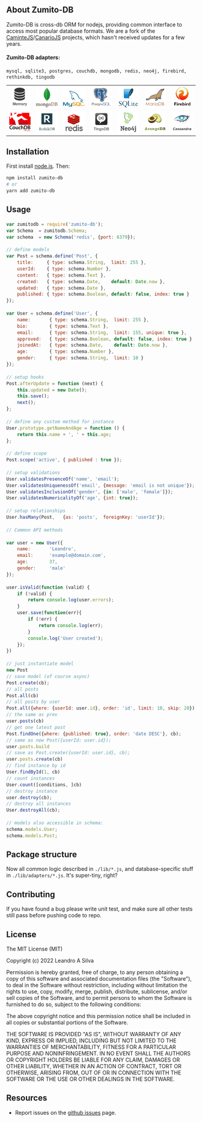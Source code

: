 ## About Zumito-DB

Zumito-DB is cross-db ORM for nodejs, providing common interface to access
most popular database formats. We are a fork of the [CaminteJS](
https://github.com/biggora/caminte)/[CanarioJS](https://github.com/leandroasilva/canario/) projects, which hasn't received updates for a few years.

#### Zumito-DB adapters:
    mysql, sqlite3, postgres, couchdb, mongodb, redis, neo4j, firebird, rethinkdb, tingodb

<table>
    <tr>
      <td><img width="100" src="https://github.com/ZumitoTeam/zumito-db/raw/main/media/memory.png"/></td>
      <td><img width="100" src="https://github.com/ZumitoTeam/zumito-db/raw/main/media/mongodb.png"/></td>
      <td><img width="100" src="https://github.com/ZumitoTeam/zumito-db/raw/main/media/mysql.png"/></td>
      <td><img width="100" src="https://github.com/ZumitoTeam/zumito-db/raw/main/media/postgresql.png"/></td>
      <td><img width="100" src="https://github.com/ZumitoTeam/zumito-db/raw/main/media/sqlite.png"/></td>
      <td><img width="100" src="https://github.com/ZumitoTeam/zumito-db/raw/main/media/mariadb.png"/></td>
      <td><img width="100" src="https://github.com/ZumitoTeam/zumito-db/raw/main/media/firebird.png"/></td>   
    </tr>
    <tr>
      <td><img width="100" src="https://github.com/ZumitoTeam/zumito-db/raw/main/media/couchdb.png"/></td>
      <td><img width="100" src="https://github.com/ZumitoTeam/zumito-db/raw/main/media/rethinkdb.png"/></td>
      <td><img width="100" src="https://github.com/ZumitoTeam/zumito-db/raw/main/media/redis.png"/></td> 
      <td><img width="100" src="https://github.com/ZumitoTeam/zumito-db/raw/main/media/tingodb.png"/></td>      
      <td><img width="100" src="https://github.com/ZumitoTeam/zumito-db/raw/main/media/neo4j.png"/></td> 
      <td><img width="100" src="https://github.com/ZumitoTeam/zumito-db/raw/main/media/arangodb.png"/></td>
      <td><img width="100" src="https://github.com/ZumitoTeam/zumito-db/raw/main/media/cassandra.png"/></td>
    </tr>
</table>

## Installation

First install [node.js](http://nodejs.org/). Then:

```bash
npm install zumito-db
# or
yarn add zumito-db
```

## Usage

```javascript
var zumitodb = require('zumito-db');
var Schema  = zumitodb.Schema;
var schema  = new Schema('redis', {port: 6379});

// define models
var Post = schema.define('Post', {
    title:     { type: schema.String,  limit: 255 },
    userId:    { type: schema.Number },
    content:   { type: schema.Text },
    created:   { type: schema.Date,    default: Date.now },
    updated:   { type: schema.Date },
    published: { type: schema.Boolean, default: false, index: true }
});

var User = schema.define('User', {
    name:       { type: schema.String,  limit: 255 },
    bio:        { type: schema.Text },
    email:      { type: schema.String,  limit: 155, unique: true },
    approved:   { type: schema.Boolean, default: false, index: true }
    joinedAt:   { type: schema.Date,    default: Date.now },
    age:        { type: schema.Number },
    gender:     { type: schema.String,  limit: 10 }
});

// setup hooks
Post.afterUpdate = function (next) {
    this.updated = new Date();
    this.save();
    next();
};

// define any custom method for instance
User.prototype.getNameAndAge = function () {
    return this.name + ', ' + this.age;
};

// define scope
Post.scope('active', { published : true });

// setup validations
User.validatesPresenceOf('name', 'email');
User.validatesUniquenessOf('email', {message: 'email is not unique'});
User.validatesInclusionOf('gender', {in: ['male', 'female']});
User.validatesNumericalityOf('age', {int: true});

// setup relationships
User.hasMany(Post,   {as: 'posts',  foreignKey: 'userId'});

// Common API methods

var user = new User({ 
    name:       'Leandro',
    email:      'example@domain.com',
    age:        37,
    gender:     'male'
});

user.isValid(function (valid) {
    if (!valid) {
        return console.log(user.errors);
    }
    user.save(function(err){
        if (!err) {
            return console.log(err);
        }
        console.log('User created');
    });
})

// just instantiate model
new Post
// save model (of course async)
Post.create(cb);
// all posts
Post.all(cb)
// all posts by user
Post.all({where: {userId: user.id}, order: 'id', limit: 10, skip: 20});
// the same as prev
user.posts(cb)
// get one latest post
Post.findOne({where: {published: true}, order: 'date DESC'}, cb);
// same as new Post({userId: user.id});
user.posts.build
// save as Post.create({userId: user.id}, cb);
user.posts.create(cb)
// find instance by id
User.findById(1, cb)
// count instances
User.count([conditions, ]cb)
// destroy instance
user.destroy(cb);
// destroy all instances
User.destroyAll(cb);

// models also accessible in schema:
schema.models.User;
schema.models.Post;
```

## Package structure

Now all common logic described in `./lib/*.js`, and database-specific stuff in `./lib/adapters/*.js`. It's super-tiny, right?

## Contributing

If you have found a bug please write unit test, and make sure all other tests still pass before pushing code to repo.

## License

The MIT License (MIT)

Copyright (c) 2022 Leandro A Silva

Permission is hereby granted, free of charge, to any person obtaining a copy of
this software and associated documentation files (the "Software"), to deal in
the Software without restriction, including without limitation the rights to
use, copy, modify, merge, publish, distribute, sublicense, and/or sell copies of
the Software, and to permit persons to whom the Software is furnished to do so,
subject to the following conditions:

The above copyright notice and this permission notice shall be included in all
copies or substantial portions of the Software.

THE SOFTWARE IS PROVIDED "AS IS", WITHOUT WARRANTY OF ANY KIND, EXPRESS OR
IMPLIED, INCLUDING BUT NOT LIMITED TO THE WARRANTIES OF MERCHANTABILITY, FITNESS
FOR A PARTICULAR PURPOSE AND NONINFRINGEMENT. IN NO EVENT SHALL THE AUTHORS OR
COPYRIGHT HOLDERS BE LIABLE FOR ANY CLAIM, DAMAGES OR OTHER LIABILITY, WHETHER
IN AN ACTION OF CONTRACT, TORT OR OTHERWISE, ARISING FROM, OUT OF OR IN
CONNECTION WITH THE SOFTWARE OR THE USE OR OTHER DEALINGS IN THE SOFTWARE.


## Resources

- Report issues on the [github issues](https://github.com/ZumitoTeam/zumito-db/issues) page.

